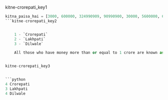 kitne-crorepati_key1
```python
kitna_paisa_hai = [3000, 600000, 324990909, 90990900, 30000, 5600000, 690909090, 31010101, 532010, 510, 4100]
```kitne-crorepati_key2


    1 - `Crorepati` 
    2 - `Lakhpati` 
    3 - `Dilwale`

    All those who have money more than or equal to 1 crore are known as Crorepati. All those who have money money greater than or equal to 1 lakh, those are called Lakhpati. Rest of the people are called Dilwale.


kitne-crorepati_key3


```python
4 Crorepati 
3 Lakhpati 
4 Dilwale 
```